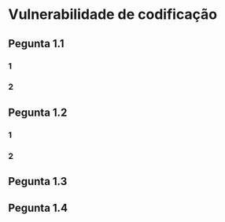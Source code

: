# Vulnerabilidade de codificação

## Pegunta 1.1

### 1

### 2

## Pegunta 1.2

### 1

### 2

## Pegunta 1.3

## Pegunta 1.4
